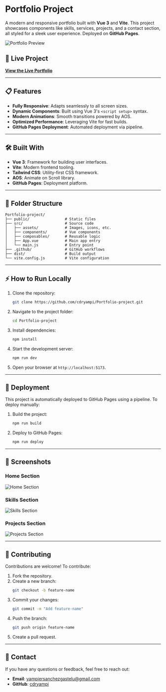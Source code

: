 # Portfolio Project

A modern and responsive portfolio built with **Vue 3** and **Vite**. This project showcases components like skills, services, projects, and a contact section, all styled for a sleek user experience. Deployed on **GitHub Pages**.

![Portfolio Preview](https://i.imgur.com/Ar6vNFc.png)

## 🚀 Live Project

[**View the Live Portfolio**](https://cdryampi.github.io/Portfolio-project/)

---

## 📋 Features

- **Fully Responsive**: Adapts seamlessly to all screen sizes.
- **Dynamic Components**: Built using Vue 3's `<script setup>` syntax.
- **Modern Animations**: Smooth transitions powered by AOS.
- **Optimized Performance**: Leveraging Vite for fast builds.
- **GitHub Pages Deployment**: Automated deployment via pipeline.

---

## 🛠️ Built With

- **Vue 3**: Framework for building user interfaces.
- **Vite**: Modern frontend tooling.
- **Tailwind CSS**: Utility-first CSS framework.
- **AOS**: Animate on Scroll library.
- **GitHub Pages**: Deployment platform.

---

## 📂 Folder Structure

```
Portfolio-project/
├── public/                # Static files
├── src/                   # Source code
│   ├── assets/            # Images, icons, etc.
│   ├── components/        # Vue components
│   ├── composables/       # Reusable logic
│   ├── App.vue            # Main app entry
│   └── main.js            # Entry point
├── .github/               # GitHub workflows
├── dist/                  # Build output
└── vite.config.js         # Vite configuration
```

---

## ⚡ How to Run Locally

1. Clone the repository:

   ```bash
   git clone https://github.com/cdryampi/Portfolio-project.git
   ```

2. Navigate to the project folder:

   ```bash
   cd Portfolio-project
   ```

3. Install dependencies:

   ```bash
   npm install
   ```

4. Start the development server:

   ```bash
   npm run dev
   ```

5. Open your browser at `http://localhost:5173`.

---

## 🌟 Deployment

This project is automatically deployed to GitHub Pages using a pipeline. To deploy manually:

1. Build the project:

   ```bash
   npm run build
   ```

2. Deploy to GitHub Pages:
   ```bash
   npm run deploy
   ```

---

## 📸 Screenshots

### Home Section

![Home Section](https://i.imgur.com/6mJyiVH.png)

### Skills Section

![Skills Section](https://i.imgur.com/rUO4Z4Y.png)

### Projects Section

![Projects Section](https://i.imgur.com/A4SvIR8.png)

---

## 🤝 Contributing

Contributions are welcome! To contribute:

1. Fork the repository.
2. Create a new branch:
   ```bash
   git checkout -b feature-name
   ```
3. Commit your changes:
   ```bash
   git commit -m "Add feature-name"
   ```
4. Push the branch:
   ```bash
   git push origin feature-name
   ```
5. Create a pull request.

---

## 📧 Contact

If you have any questions or feedback, feel free to reach out:

- **Email**: yampiersanchezgastelu@gmail.com
- **GitHub**: [cdryampi](https://github.com/cdryampi)
